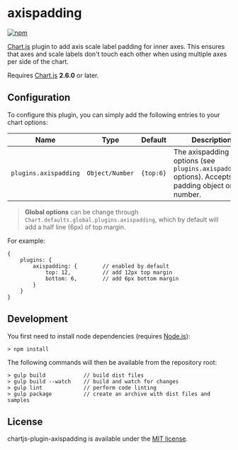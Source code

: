 # axispadding

[![npm](https://img.shields.io/npm/v/chartjs-plugin-axispadding.svg?style=flat-square)](https://npmjs.com/package/chartjs-plugin-axispadding)

[Chart.js](http://www.chartjs.org/) plugin to add axis scale label padding for inner axes. This ensures that axes and scale labels don't touch each other when using multiple axes per side of the chart.

Requires [Chart.js](https://github.com/chartjs/Chart.js/releases) **2.6.0** or later.

## Configuration

To configure this plugin, you can simply add the following entries to your chart options:

| Name | Type | Default | Description |
| ---- | ---- | ------- | ----------- |
| `plugins.axispadding` | `Object/Number` | `{top:6}` | The axispadding options (see `plugins.axispadding.*` options). Accepts a padding object or number.

> **Global options** can be change through `Chart.defaults.global.plugins.axispadding`, which by default will add a half line (6px) of top margin.

For example:

```
{
    plugins: {
        axispadding: {        // enabled by default
            top: 12,          // add 12px top margin
            bottom: 6,        // add 6px bottom margin
        }
    }
}
```

## Development

You first need to install node dependencies (requires [Node.js](https://nodejs.org/)):

```shell
> npm install
```

The following commands will then be available from the repository root:

```shell
> gulp build            // build dist files
> gulp build --watch    // build and watch for changes
> gulp lint             // perform code linting
> gulp package          // create an archive with dist files and samples
```

## License

chartjs-plugin-axispadding is available under the [MIT license](LICENSE.md).
